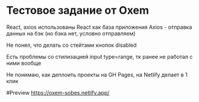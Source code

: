 # Тестовое задание от Oxem

React, axios использованы
React как база приложения
Axios - отправка данных на бэк (но бэка нет, условно отправляем)


Не понял, что делать со стейтами кнопок disabled

Есть проблемы со стилизацией input type=range, тк ранее не работал с ними вообще

Не понимаю, как деплоить проекты на GH Pages, на Netlify делает в 1 клик

#Preview 
https://oxem-sobes.netlify.app/
